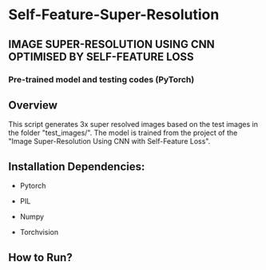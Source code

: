 # Self-Feature-Super-Resolution

## IMAGE SUPER-RESOLUTION USING CNN OPTIMISED BY SELF-FEATURE LOSS

### Pre-trained model and testing codes (PyTorch)

## Overview

This script generates 3x super resolved images based on the test images in the folder "test_images/".
The model is trained from the project of the "Image Super-Resolution Using CNN with Self-Feature Loss".

## Installation Dependencies:

* Pytorch

* PIL

* Numpy

* Torchvision

## How to Run?

```python main.py
```
